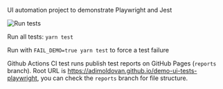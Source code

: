 UI automation project to demonstrate Playwright and Jest

![Run tests](https://github.com/adimoldovan/demo-ui-tests-playwright/workflows/Run%20tests/badge.svg)

Run all tests: `yarn test`

Run with `FAIL_DEMO=true yarn test` to force a test failure

Github Actions CI test runs publish test reports on GitHub Pages (`reports` branch). Root URL is https://adimoldovan.github.io/demo-ui-tests-playwright, you can check the `reports` branch for file structure. 
